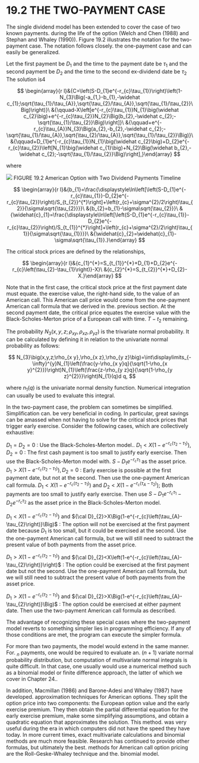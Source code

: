 # 19.2 THE TWO-PAYMENT CASE

The single dividend model has been extended to cover the case of two known payments.
during the life of the option (Welch and Chen (1988) and Stephan and Whaley (1990)).
Figure 19.2 illustrates the notation for the two-payment case. The notation follows closely.
the one-payment case and can easily be generalized.

Let the first payment be $D_{1}$ and the time to the payment date be $\tau_{1}$ and the second payment be $D_{2}$ and the time to the second ex-dividend date be $\tau_{2}$ The solution is4

$$
\begin{array}{r l}&{C=\left(S-D_{1}e^{-r_{c}\tau_{1}}\right)\left(1-N_{3}\Big(-a_{1,}-b_{1},-\widehat c_{1};\sqrt{\tau_{1}/\tau_{A}},\sqrt{\tau_{2}/\tau_{A}},\sqrt{\tau_{1}/\tau_{2}}\Big)\right)}\ &{\qquad-X\left[e^{-r_{c}\tau_{1}}N_{1}\big(\widehat c_{2}\big)+e^{-r_{c}\tau_{2}}N_{2}\Big(b_{2},-\widehat c_{2};-\sqrt{\tau_{1}/\tau_{2}}\Big)\right]}\ &{\qquad+e^{-r_{c}\tau_{A}}N_{3}\Big(a_{2},-b_{2},-\widehat c_{2};-\sqrt{\tau_{1}/\tau_{A}},\sqrt{\tau_{2}/\tau_{A}},\sqrt{\tau_{1}/\tau_{2}}\Big)}\ &{\qquad+D_{1}e^{-r_{c}\tau_{1}}N_{1}\big(\widehat c_{2}\big)+D_{2}e^{-r_{c}\tau_{2}}\left[N_{1}\big(\widehat c_{1}\big)+N_{2}\Big(\widehat b_{2},-\widehat c_{2};-\sqrt{\tau_{1}/\tau_{2}}\Big)\right],}\end{array}
$$

where

![](41d92110a5aea1c81ffa5cc562871b1ef272dd101eeefb951759caa68116ec42.jpg)
FIGURE 19.2  American Option with Two Dividend Payments Timeline

$$
\begin{array}{r l}&{b_{1}=\frac{\displaystyle\ln\left[\left(S-D_{1}e^{-r_{c}\tau_{1}}-D_{2}e^{-r_{c}\tau_{2}}\right)/S_{t_{2}}^{*}\right]+\left(r_{c}+\sigma^{2}/2\right)\tau_{2}}{\sigma\sqrt{\tau_{2}}}}\ &{b_{2}=b_{1}-\sigma\sqrt{\tau_{2}}}\ &{\widehat{c}_{1}=\frac{\displaystyle\ln\left[\left(S-D_{1}e^{-r_{c}\tau_{1}}-D_{2}e^{-r_{c}\tau_{2}}\right)/S_{t_{1}}^{*}\right]+\left(r_{c}+\sigma^{2}/2\right)\tau_{1}}{\sigma\sqrt{\tau_{1}}}}\ &{\widehat{c}_{2}=\widehat{c}_{1}-\sigma\sqrt{\tau_{1}}.}\end{array}
$$

The critical stock prices are defined by the relationships,

$$
\begin{array}{r l}&{c_{1}^{*}=S_{t_{1}}^{*}+D_{1}+D_{2}e^{-r_{c}\left(\tau_{2}-\tau_{1}\right)}-X}\ &{c_{2}^{*}=S_{t_{2}}^{*}+D_{2}-X.}\end{array}
$$

Note that in the first case, the critical stock price at the first payment date must equate. the exercise value, the right-hand side, to the value of an American call. This American call price would come from the one-payment American call formula that we derived in the. previous section. At the second payment date, the critical price equates the exercise value with the Black-Scholes-Merton price of a European call with time. $T-t_{2}$ remaining.

The probability $N_{3}{\left(x,y,z;\rho_{x y},\rho_{x z},\rho_{y z}\right)}$ is the trivariate normal probability. It can be calculated by defining it in relation to the univariate normal probability as follows:

$$
N_{3}\big(x,y,z;\rho_{x y},\rho_{x z},\rho_{y z}\big)=\int\displaylimits_{-\infty}^{y}N_{1}\left(\frac{y-\rho_{x y}q}{\sqrt{1-\rho_{x y}^{2}}}\right)N_{1}\left(\frac{z-\rho_{y z}q}{\sqrt{1-\rho_{y z}^{2}}}\right)N_{1}(q)d q,
$$

where $n_{1}(q)$ is the univariate normal density function. Numerical integration can usually be used to evaluate this integral.

In the two-payment case, the problem can sometimes be simplified. Simplification can. be very beneficial in coding. In particular, great savings can be amassed when not having to solve for the critical stock prices that trigger early exercise. Consider the following cases, which are collectively exhaustive:

$D_{1}=D_{2}=0$ : Use the Black-Scholes-Merton model..
$D_{1}<X\Big(1-e^{-r_{c}\left(\tau_{2}-\tau_{1}\right)}\Big),D_{2}=0$ : The first cash payment is too small to justify early exercise. Then use the Black-Scholes-Merton model with. $S-D_{1}e^{-r_{c}\tau_{1}}$ as the asset price.
$D_{1}>X\Big(1-e^{-r_{c}\left(\tau_{2}-\tau_{1}\right)}\Big),D_{2}=0$ : Early exercise is possible at the first payment date, but not at the second. Then use the one-payment American call formula.
$D_{1}<X\left(1-e^{-r_{c}\left(\tau_{2}-\tau_{1}\right)}\right)$ and $D_{2}<X\left(1-e^{-r_{c}\left(\tau_{A}-\tau_{2}\right)}\right);$ Both payments are too small to justify early exercise. Then use $S-D_{1}e^{-r_{c}\tau_{1}}-D_{2}e^{-r_{c}\tau_{2}}$ as the asset price in the Black-Scholes-Merton model.

$D_{1}<X\Big(1-e^{-r_{c}\left(\tau_{2}-\tau_{1}\right)}\Big)$ and ${\cal D}_{2}>X\Big(1-e^{-r_{c}\left(\tau_{A}-\tau_{2}\right)}\Big)$ : The option will not be exercised at the first payment date because $D_{1}$ is too small, but it could be exercised at the second. Use the one-payment American call formula, but we will still need to subtract the present value of both payments from the asset price.

$D_{1}>X\left(1-e^{-r_{c}\left(\tau_{2}-\tau_{1}\right)}\right)$ and ${\cal D}_{2}<X\left(1-e^{-r_{c}\left(\tau_{A}-\tau_{2}\right)}\right)$ : The option could be exercised at the first payment date but not the second. Use the one-payment American call formula, but we will still need to subtract the present value of both payments from the asset price.

$D_{1}>X\left(1-e^{-r_{c}\left(\tau_{2}-\tau_{1}\right)}\right)$ and ${\cal D}_{2}>X\Big(1-e^{-r_{c}\left(\tau_{A}-\tau_{2}\right)}\Big)$ : The option could be exercised at either payment date. Then use the two-payment American call formula as described.

The advantage of recognizing these special cases where the two-payment model reverts to something simpler lies in programming efficiency. If any of those conditions are met, the program can execute the simpler formula.

For more than two payments, the model would extend in the same manner. For. $_n$ payments, one would be required to evaluate an. $(n+1)$ variate normal probability distribution, but computation of multivariate normal integrals is quite difficult. In that case, one usually would use a numerical method such as a binomial model or finite difference approach, the latter of which we cover in Chapter 24..

In addition, Macmillan (1986) and Barone-Adesi and Whaley (1987) have developed. approximation techniques for American options. They split the option price into two components: the European option value and the early exercise premium. They then obtain the partial differential equation for the early exercise premium, make some simplifying assumptions, and obtain a quadratic equation that approximates the solution. This method. was very useful during the era in which computers did not have the speed they have today. In more current times, exact multivariate calculations and binomial methods are much more feasible. Research has continued to provide other formulas, but ultimately the best. methods for American call option pricing are the Roll-Geske-Whaley technique and the. binomial model.
